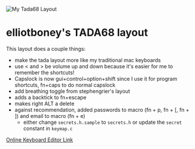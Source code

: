![My Tada68 Layout](https://i.imgur.com/J51P541.jpg)

# elliotboney's TADA68 layout

This layout does a couple things:
* make the tada layout more like my traditional mac keyboards
* use < and > be volume up and down because it's easier for me to remember the shortcuts!
* Capslock is now gui+control+option+shift since I use it for program shortcuts, fn+caps to do normal capslock
* add breathing toggle from stephengrier's layout
* adds a backtick to fn+escape
* makes right ALT a delete
* against recommendation, added passwords to macro (fn + p, fn + [, fn  + ]) and email to macro (fn + e)
    * either change `secrets.h.sample` to `secrets.h` or update the `secret` constant in `keymap.c`



[Online Keyboard Editor Link](http://www.keyboard-layout-editor.com/#/gists/57c70447f851cffd706d67fa6784df55)
